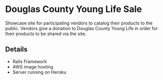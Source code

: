 # Douglas County Young Life Sale 
Showcase site for participating vendors to catalog their products to the public. 
Vendors give a donation to Douglas County Young Life in order for their products to be shared via the site. 

## Details 
- Rails Framework 
- AWS image hosting
- Server running on Heroku
